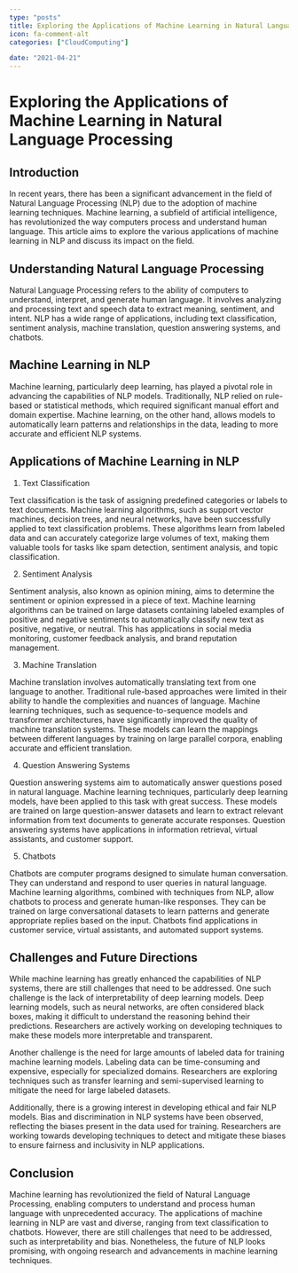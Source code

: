 ```yaml
---
type: "posts"
title: Exploring the Applications of Machine Learning in Natural Language Processing
icon: fa-comment-alt
categories: ["CloudComputing"]

date: "2021-04-21"
---
```




# Exploring the Applications of Machine Learning in Natural Language Processing

## Introduction

In recent years, there has been a significant advancement in the field of Natural Language Processing (NLP) due to the adoption of machine learning techniques. Machine learning, a subfield of artificial intelligence, has revolutionized the way computers process and understand human language. This article aims to explore the various applications of machine learning in NLP and discuss its impact on the field.

## Understanding Natural Language Processing

Natural Language Processing refers to the ability of computers to understand, interpret, and generate human language. It involves analyzing and processing text and speech data to extract meaning, sentiment, and intent. NLP has a wide range of applications, including text classification, sentiment analysis, machine translation, question answering systems, and chatbots.

## Machine Learning in NLP

Machine learning, particularly deep learning, has played a pivotal role in advancing the capabilities of NLP models. Traditionally, NLP relied on rule-based or statistical methods, which required significant manual effort and domain expertise. Machine learning, on the other hand, allows models to automatically learn patterns and relationships in the data, leading to more accurate and efficient NLP systems.

## Applications of Machine Learning in NLP

1. Text Classification

Text classification is the task of assigning predefined categories or labels to text documents. Machine learning algorithms, such as support vector machines, decision trees, and neural networks, have been successfully applied to text classification problems. These algorithms learn from labeled data and can accurately categorize large volumes of text, making them valuable tools for tasks like spam detection, sentiment analysis, and topic classification.

2. Sentiment Analysis

Sentiment analysis, also known as opinion mining, aims to determine the sentiment or opinion expressed in a piece of text. Machine learning algorithms can be trained on large datasets containing labeled examples of positive and negative sentiments to automatically classify new text as positive, negative, or neutral. This has applications in social media monitoring, customer feedback analysis, and brand reputation management.

3. Machine Translation

Machine translation involves automatically translating text from one language to another. Traditional rule-based approaches were limited in their ability to handle the complexities and nuances of language. Machine learning techniques, such as sequence-to-sequence models and transformer architectures, have significantly improved the quality of machine translation systems. These models can learn the mappings between different languages by training on large parallel corpora, enabling accurate and efficient translation.

4. Question Answering Systems

Question answering systems aim to automatically answer questions posed in natural language. Machine learning techniques, particularly deep learning models, have been applied to this task with great success. These models are trained on large question-answer datasets and learn to extract relevant information from text documents to generate accurate responses. Question answering systems have applications in information retrieval, virtual assistants, and customer support.

5. Chatbots

Chatbots are computer programs designed to simulate human conversation. They can understand and respond to user queries in natural language. Machine learning algorithms, combined with techniques from NLP, allow chatbots to process and generate human-like responses. They can be trained on large conversational datasets to learn patterns and generate appropriate replies based on the input. Chatbots find applications in customer service, virtual assistants, and automated support systems.

## Challenges and Future Directions

While machine learning has greatly enhanced the capabilities of NLP systems, there are still challenges that need to be addressed. One such challenge is the lack of interpretability of deep learning models. Deep learning models, such as neural networks, are often considered black boxes, making it difficult to understand the reasoning behind their predictions. Researchers are actively working on developing techniques to make these models more interpretable and transparent.

Another challenge is the need for large amounts of labeled data for training machine learning models. Labeling data can be time-consuming and expensive, especially for specialized domains. Researchers are exploring techniques such as transfer learning and semi-supervised learning to mitigate the need for large labeled datasets.

Additionally, there is a growing interest in developing ethical and fair NLP models. Bias and discrimination in NLP systems have been observed, reflecting the biases present in the data used for training. Researchers are working towards developing techniques to detect and mitigate these biases to ensure fairness and inclusivity in NLP applications.

## Conclusion

Machine learning has revolutionized the field of Natural Language Processing, enabling computers to understand and process human language with unprecedented accuracy. The applications of machine learning in NLP are vast and diverse, ranging from text classification to chatbots. However, there are still challenges that need to be addressed, such as interpretability and bias. Nonetheless, the future of NLP looks promising, with ongoing research and advancements in machine learning techniques.